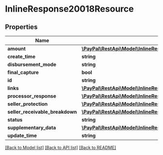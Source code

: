 # InlineResponse20018Resource

## Properties
Name | Type | Description | Notes
------------ | ------------- | ------------- | -------------
**amount** | [**\PayPal\RestApi\Model\InlineResponse2007DisputeAmount**](InlineResponse2007DisputeAmount.md) |  | [optional] 
**create_time** | **string** |  | [optional] 
**disbursement_mode** | **string** |  | [optional] 
**final_capture** | **bool** |  | [optional] 
**id** | **string** |  | [optional] 
**links** | [**\PayPal\RestApi\Model\InlineResponse20018ResourceLinks[]**](InlineResponse20018ResourceLinks.md) |  | [optional] 
**processor_response** | [**\PayPal\RestApi\Model\InlineResponse20018ResourceProcessorResponse**](InlineResponse20018ResourceProcessorResponse.md) |  | [optional] 
**seller_protection** | [**\PayPal\RestApi\Model\InlineResponse20018ResourceSellerProtection**](InlineResponse20018ResourceSellerProtection.md) |  | [optional] 
**seller_receivable_breakdown** | [**\PayPal\RestApi\Model\InlineResponse20018ResourceSellerReceivableBreakdown**](InlineResponse20018ResourceSellerReceivableBreakdown.md) |  | [optional] 
**status** | **string** |  | [optional] 
**supplementary_data** | [**\PayPal\RestApi\Model\InlineResponse20018ResourceSupplementaryData**](InlineResponse20018ResourceSupplementaryData.md) |  | [optional] 
**update_time** | **string** |  | [optional] 

[[Back to Model list]](../README.md#documentation-for-models) [[Back to API list]](../README.md#documentation-for-api-endpoints) [[Back to README]](../README.md)


